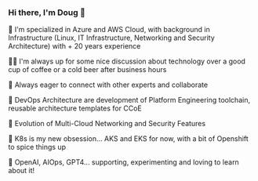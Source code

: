 ### Hi there, I'm Doug 👋

  🚀 I'm specialized in Azure and AWS Cloud, with background in Infrastructure (Linux, IT Infrastructure, Networking and Security Architecture) with + 20 years experience 

  🤝🏻 I'm always up for some nice discussion about technology over a good cup of coffee or a cold beer after business hours

  👯 Always eager to connect with other experts and collaborate

  🔭 DevOps Architecture are development of Platform Engineering toolchain, reusable architecture templates for CCoE
  
  🔭 Evolution of Multi-Cloud Networking and Security Features

  🔭 K8s is my new obsession... AKS and EKS for now, with a bit of Openshift to spice things up

  🌱 OpenAI, AIOps, GPT4... supporting, experimenting and loving to learn about it!
<!--
**itsdouglasnunes/itsdouglasnunes** is a ✨ _special_ ✨ repository because its `README.md` (this file) appears on your GitHub profile.

Here are some ideas to get you started:

-c I’m currently working on ...
- 🌱 I’m currently learning ...
- 👯 I’m looking to collaborate on ...
- 🤔 I’m looking for help with ...
- 💬 Ask me about ...
- 📫 How to reach me: ...
- 😄 Pronouns: ...
- ⚡ Fun fact: ...
-->
